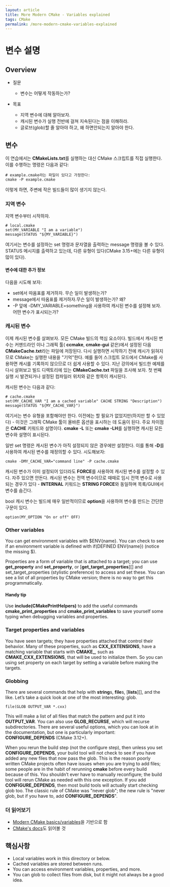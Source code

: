 ```yaml
---
layout: article
title: More Modern CMake - Variables explained
tags: CMake
permalink: /more-modern-cmake-variables-explained
---
```


# 변수 설명

## Overview

* 질문
  * 변수는 어떻게 작동하는가?

* 목표
  * 지역 변수에 대해 알아보자.
  * 캐시된 변수가 실행 전반에 걸쳐 지속된다는 점을 이해하라.
  * 글로브(glob)할 줄 알아야 하고, 왜 하면안되는지 알아야 한다.

## 변수

이 연습에서는 **CMakeLists.txt**를 실행하는 대신 CMake 스크립트를 직접 실행한다. 이를 수행하는 명령은 다음과 같다:

```
# example.cmake라는 파일이 있다고 가정한다:
cmake -P example.cmake
```
이렇게 하면, 주변에 작은 빌드들이 많이 생기지 않는다.

### 지역 변수

지역 변수부터 시작하자.
```
# local.cmake
set(MY_VARIABLE "I am a variable")
message(STATUS "${MY_VARIABLE}")
```

여기서는 변수를 설정하는 set 명령과 문자열을 출력하는 message 명령을 볼 수 있다. STATUS 메시지를 출력하고 있는데, 다른 유형이 있다(CMake 3.15+에는 다른 유형이 많이 있다).

#### 변수에 대한 추가 정보

다음을 시도해 보자:
* set에서 따옴표를 제거하자. 무슨 일이 발생하는가?
* message에서 따옴표를 제거하자.무슨 일이 발생하는가? 왜?
* -P 앞에 -DMY_VARIABLE=something을 사용하여 캐시된 변수를 설정해 보자. 어떤 변수가 표시되는가?

### 캐시된 변수

이제 캐시된 변수를 살펴보자. 모든 CMake 빌드의 핵심 요소이다. 빌드에서 캐시된 변수는 커맨드라인 이나 그래픽 툴( **ccmake**, **cmake-gui** 같은)에서 설정된 다음 **CMakeCache.txt**라는 파일에 저장된다. 다시 실행하면 시작하기 전에 캐시가 읽혀지므로 CMake는 실행한 내용을 "기억"한다. 예를 들어 스크립트 모드에서 CMake를 사용하면 캐시를 기록하지 않으므로 더 쉽게 사용할 수 있다. 지난 강의에서 빌드한 예제를 다시 살펴보고 빌드 디렉토리에 있는 **CMakeCache.txt** 파일을 조사해 보자. 첫 번째 실행 시 발견되거나 설정된 컴파일러 위치와 같은 항목이 캐시된다.

캐시된 변수는 다음과 같다:
```
# cache.cmake
set(MY_CACHE_VAR "I am a cached variable" CACHE STRING "Description")
message(STATUS "${MY_CACHE_VAR}")
```

여기서는 변수 유형을 포함해야만 한다. 이전에는 할 필요가 없었지만(하지만 할 수 있었다) - 이것은 그래픽 CMake 툴이 올바른 옵션을 표시하는 데 도움이 된다. 주요 차이점은 **CACHE** 키워드와 설명이다. **cmake -L** 또는 **cmake -LH**를 실행하면 캐시된 모든 변수와 설명이 표시된다.

일반 set 명령은 캐시된 변수가 아직 설정되지 않은 경우에만 설정한다. 이를 통해 **-D**를 사용하여 캐시된 변수를 재정의할 수 있다. 시도해보자:

```
cmake -DMY_CACHE_VAR="command line" -P cache.cmake
```

캐시된 변수가 이미 설정되어 있더라도 **FORCE**를 사용하여 캐시된 변수를 설정할 수 있다. 자주 있으면 안돈다. 캐시된 변수는 전역 변수이므로 때때로 임시 전역 변수로 사용되는 경우가 있다 - **INTERNAL** 키워드는 **STRING FORCE**와 동일하며 목록/GUI에서 변수를 숨긴다.

bool 캐시 변수는 빌드에 매우 일반적이므로 **option**을 사용하여 변수를 만드는 간단한 구문이 있다.

```
option(MY_OPTION "On or off" OFF)
```

### Other variables

You can get environment variables with $ENV{name}. You can check to see if an environment variable is defined with if(DEFINED ENV{name}) (notice the missing $).

Properties are a form of variable that is attached to a target; you can use **get_property** and **set_property**, or [**get_target_properties**][] and set_target_properties (stylistic preference) to access and set these. You can see a list of all properties by CMake version; there is no way to get this programmatically.

#### Handy tip

Use **include(CMakePrintHelpers)** to add the useful commands **cmake_print_properties** and **cmake_print_variables** to save yourself some typing when debugging variables and properties.

### Target properties and variables

You have seen targets; they have properties attached that control their behavior. Many of these properties, such as **CXX_EXTENSIONS**, have a matching variable that starts with **CMAKE_**, such as **CMAKE_CXX_EXTENSIONS**, that will be used to initialize them. So you can using set property on each target by setting a variable before making the targets.

### Globbing

There are several commands that help with **string**s, **file**s, [**lists**][], and the like. Let’s take a quick look at one of the most interesting: glob.

```
file(GLOB OUTPUT_VAR *.cxx)
```

This will make a list of all files that match the pattern and put it into **OUTPUT_VAR**. You can also use **GLOB_RECURSE**, which will recurse subdirectories. There are several useful options, which you can look at in the documentation, but one is particularly important: **CONFIGURE_DEPENDS** (CMake 3.12+).

When you rerun the build step (not the configure step), then unless you set **CONFIGURE_DEPENDS**, your build tool will not check to see if you have added any new files that now pass the glob. This is the reason poorly written CMake projects often have issues when you are trying to add files; some people are in the habit of rerunning **cmake** before every build because of this. You shouldn’t ever have to manually reconfigure; the build tool will rerun CMake as needed with this one exception. If you add **CONFIGURE_DEPENDS**, then most build tools will actually start checking glob too. The classic rule of CMake was "never glob"; the new rule is "never glob, but if you have to, add **CONFIGURE_DEPENDS**".

### 더 읽어보기

* [Modern CMake basics/variables](https://cliutils.gitlab.io/modern-cmake/chapters/basics.html)을 기반으로 함
* [CMake's docs](https://cmake.org/cmake/help/latest/index.html)도 읽어볼 것

## 핵심사항

* Local variables work in this directory or below.
* Cached variables are stored between runs.
* You can access environment variables, properties, and more.
* You can glob to collect files from disk, but it might not always be a good idea.